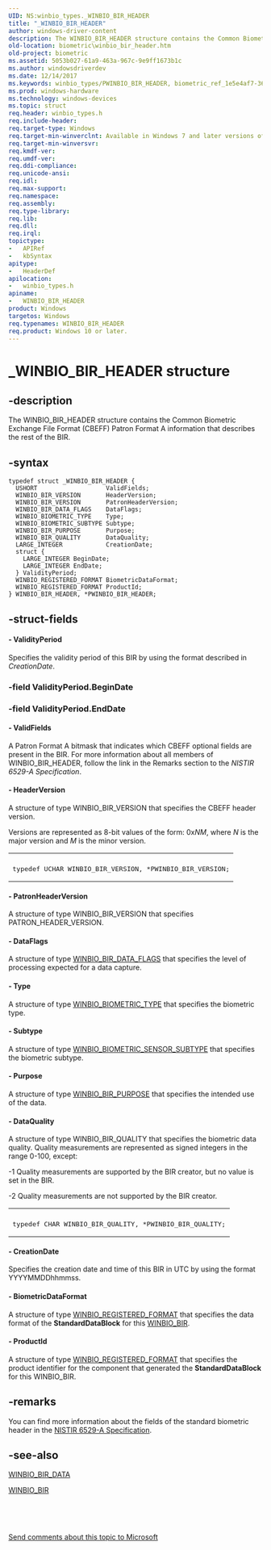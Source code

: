 ```yaml
---
UID: NS:winbio_types._WINBIO_BIR_HEADER
title: "_WINBIO_BIR_HEADER"
author: windows-driver-content
description: The WINBIO_BIR_HEADER structure contains the Common Biometric Exchange File Format (CBEFF) Patron Format A information that describes the rest of the BIR.
old-location: biometric\winbio_bir_header.htm
old-project: biometric
ms.assetid: 5053b027-61a9-463a-967c-9e9ff1673b1c
ms.author: windowsdriverdev
ms.date: 12/14/2017
ms.keywords: winbio_types/PWINBIO_BIR_HEADER, biometric_ref_1e5e4af7-36a5-414b-8c26-7a266c38272c.xml, biometric.winbio_bir_header, PWINBIO_BIR_HEADER, winbio_types/WINBIO_BIR_HEADER, PWINBIO_BIR_HEADER structure pointer [Biometric Devices], WINBIO_BIR_HEADER, _WINBIO_BIR_HEADER, WINBIO_BIR_HEADER structure [Biometric Devices], *PWINBIO_BIR_HEADER
ms.prod: windows-hardware
ms.technology: windows-devices
ms.topic: struct
req.header: winbio_types.h
req.include-header: 
req.target-type: Windows
req.target-min-winverclnt: Available in Windows 7 and later versions of Windows.
req.target-min-winversvr: 
req.kmdf-ver: 
req.umdf-ver: 
req.ddi-compliance: 
req.unicode-ansi: 
req.idl: 
req.max-support: 
req.namespace: 
req.assembly: 
req.type-library: 
req.lib: 
req.dll: 
req.irql: 
topictype:
-	APIRef
-	kbSyntax
apitype:
-	HeaderDef
apilocation:
-	winbio_types.h
apiname:
-	WINBIO_BIR_HEADER
product: Windows
targetos: Windows
req.typenames: WINBIO_BIR_HEADER
req.product: Windows 10 or later.
---
```


# _WINBIO_BIR_HEADER structure


## -description


The WINBIO_BIR_HEADER structure contains the Common Biometric Exchange File Format (CBEFF) Patron Format A information that describes the rest of the BIR.


## -syntax


````
typedef struct _WINBIO_BIR_HEADER {
  USHORT                   ValidFields;
  WINBIO_BIR_VERSION       HeaderVersion;
  WINBIO_BIR_VERSION       PatronHeaderVersion;
  WINBIO_BIR_DATA_FLAGS    DataFlags;
  WINBIO_BIOMETRIC_TYPE    Type;
  WINBIO_BIOMETRIC_SUBTYPE Subtype;
  WINBIO_BIR_PURPOSE       Purpose;
  WINBIO_BIR_QUALITY       DataQuality;
  LARGE_INTEGER            CreationDate;
  struct {
    LARGE_INTEGER BeginDate;
    LARGE_INTEGER EndDate;
  } ValidityPeriod;
  WINBIO_REGISTERED_FORMAT BiometricDataFormat;
  WINBIO_REGISTERED_FORMAT ProductId;
} WINBIO_BIR_HEADER, *PWINBIO_BIR_HEADER;
````


## -struct-fields




#### - ValidityPeriod

Specifies the validity period of this BIR by using the format described in <i>CreationDate</i>.


### -field ValidityPeriod.BeginDate

 


### -field ValidityPeriod.EndDate

 


#### - ValidFields

A Patron Format A bitmask that indicates which CBEFF optional fields are present in the BIR. For more information about all members of WINBIO_BIR_HEADER, follow the link in the Remarks section to the <i>NISTIR 6529-A Specification</i>. 


#### - HeaderVersion

A structure of type WINBIO_BIR_VERSION that specifies the CBEFF header version.

Versions are represented as 8-bit values of the form: 0x<i>NM</i>, where <i>N</i> is the major version and <i>M</i> is the minor version.
<div class="code"><span codelanguage=""><table>
<tr>
<th></th>
</tr>
<tr>
<td>
<pre>typedef UCHAR WINBIO_BIR_VERSION, *PWINBIO_BIR_VERSION;</pre>
</td>
</tr>
</table></span></div>

#### - PatronHeaderVersion

A structure of type WINBIO_BIR_VERSION that specifies PATRON_HEADER_VERSION.


#### - DataFlags

A structure of type <a href="https://msdn.microsoft.com/library/windows/hardware/ff536461">WINBIO_BIR_DATA_FLAGS</a> that specifies the level of processing expected for a data capture.


#### - Type

A structure of type <a href="https://msdn.microsoft.com/library/windows/hardware/ff536458">WINBIO_BIOMETRIC_TYPE</a> that specifies the biometric type.


#### - Subtype

A structure of type <a href="https://msdn.microsoft.com/library/windows/hardware/ff536457">WINBIO_BIOMETRIC_SENSOR_SUBTYPE</a> that specifies the biometric subtype.


#### - Purpose

A structure of type <a href="https://msdn.microsoft.com/library/windows/hardware/ff536463">WINBIO_BIR_PURPOSE</a> that specifies the intended use of the data.


#### - DataQuality

A structure of type WINBIO_BIR_QUALITY that specifies the biometric data quality. Quality measurements are represented as signed integers in the range 0-100, except:

-1  Quality measurements are supported by the BIR creator, but no value is set in the BIR.

-2  Quality measurements are not supported by the BIR creator.
<div class="code"><span codelanguage=""><table>
<tr>
<th></th>
</tr>
<tr>
<td>
<pre>typedef CHAR WINBIO_BIR_QUALITY, *PWINBIO_BIR_QUALITY;</pre>
</td>
</tr>
</table></span></div>

#### - CreationDate

Specifies the creation date and time of this BIR in UTC by using the format YYYYMMDDhhmmss.


#### - BiometricDataFormat

A structure of type <a href="..\winbio_types\ns-winbio_types-_winbio_registered_format.md">WINBIO_REGISTERED_FORMAT</a> that specifies the data format of the <b>StandardDataBlock</b> for this <a href="..\winbio_types\ns-winbio_types-_winbio_bir.md">WINBIO_BIR</a>.


#### - ProductId

A structure of type <a href="..\winbio_types\ns-winbio_types-_winbio_registered_format.md">WINBIO_REGISTERED_FORMAT</a> that specifies the product identifier for the component that generated the <b>StandardDataBlock</b> for this WINBIO_BIR.


## -remarks


You can find more information about the fields of the standard biometric header in the <a href="http://go.microsoft.com/fwlink/p/?linkid=133328">NISTIR 6529-A Specification</a>.



## -see-also

<a href="..\winbio_types\ns-winbio_types-_winbio_bir_data.md">WINBIO_BIR_DATA</a>

<a href="..\winbio_types\ns-winbio_types-_winbio_bir.md">WINBIO_BIR</a>

 

 

<a href="mailto:wsddocfb@microsoft.com?subject=Documentation%20feedback [biometric\biometric]:%20WINBIO_BIR_HEADER structure%20 RELEASE:%20(12/14/2017)&amp;body=%0A%0APRIVACY STATEMENT%0A%0AWe use your feedback to improve the documentation. We don't use your email address for any other purpose, and we'll remove your email address from our system after the issue that you're reporting is fixed. While we're working to fix this issue, we might send you an email message to ask for more info. Later, we might also send you an email message to let you know that we've addressed your feedback.%0A%0AFor more info about Microsoft's privacy policy, see http://privacy.microsoft.com/en-us/default.aspx." title="Send comments about this topic to Microsoft">Send comments about this topic to Microsoft</a>

